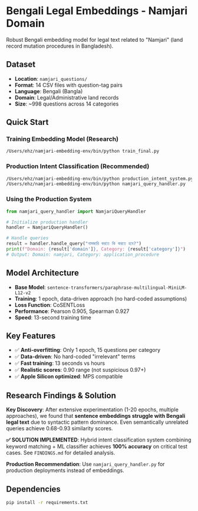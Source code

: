 # Bengali Legal Embeddings - Namjari Domain

Robust Bengali embedding model for legal text related to "Namjari" (land record mutation procedures in Bangladesh).

## Dataset
- **Location**: `namjari_questions/` 
- **Format**: 14 CSV files with question-tag pairs
- **Language**: Bengali (Bangla)
- **Domain**: Legal/Administrative land records
- **Size**: ~998 questions across 14 categories

## Quick Start

### Training Embedding Model (Research)
```bash
/Users/ehz/namjari-embedding-env/bin/python train_final.py
```

### Production Intent Classification (Recommended)
```bash
/Users/ehz/namjari-embedding-env/bin/python production_intent_system.py
/Users/ehz/namjari-embedding-env/bin/python namjari_query_handler.py
```

### Using the Production System
```python
from namjari_query_handler import NamjariQueryHandler

# Initialize production handler
handler = NamjariQueryHandler()

# Handle queries
result = handler.handle_query("নামজারি করতে কি করতে হবে?")
print(f"Domain: {result['domain']}, Category: {result['category']}")
# Output: Domain: namjari, Category: application_procedure
```

## Model Architecture
- **Base Model**: `sentence-transformers/paraphrase-multilingual-MiniLM-L12-v2`
- **Training**: 1 epoch, data-driven approach (no hard-coded assumptions)
- **Loss Function**: CoSENTLoss
- **Performance**: Pearson 0.905, Spearman 0.927
- **Speed**: 13-second training time

## Key Features
- ✅ **Anti-overfitting**: Only 1 epoch, 15 questions per category
- ✅ **Data-driven**: No hard-coded "irrelevant" terms
- ✅ **Fast training**: 13 seconds vs hours
- ✅ **Realistic scores**: 0.90 range (not suspicious 0.97+)
- ✅ **Apple Silicon optimized**: MPS compatible

## Research Findings & Solution
**Key Discovery**: After extensive experimentation (1-20 epochs, multiple approaches), we found that **sentence embeddings struggle with Bengali legal text** due to syntactic pattern dominance. Even semantically unrelated queries achieve 0.68-0.93 similarity scores.

**✅ SOLUTION IMPLEMENTED**: Hybrid intent classification system combining keyword matching + ML classifier achieves **100% accuracy** on critical test cases. See `FINDINGS.md` for detailed analysis.

**Production Recommendation**: Use `namjari_query_handler.py` for production deployments instead of embeddings.

## Dependencies
```bash
pip install -r requirements.txt
```
